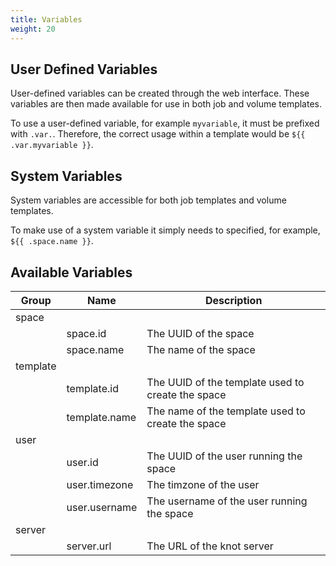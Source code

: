 ```yaml
---
title: Variables
weight: 20
---
```


## User Defined Variables

User-defined variables can be created through the web interface. These variables are then made available for use in both job and volume templates.

To use a user-defined variable, for example `myvariable`, it must be prefixed with `.var.`. Therefore, the correct usage within a template would be `${{ .var.myvariable }}`.

## System Variables

System variables are accessible for both job templates and volume templates.

To make use of a system variable it simply needs to specified, for example, `${{ .space.name }}`.

## Available Variables

| Group | Name | Description |
| --- | --- | --- |
| space | | |
| | space.id | The UUID of the space |
| | space.name | The name of the space |
| template | | |
| | template.id | The UUID of the template used to create the space |
| | template.name | The name of the template used to create the space |
| user | | |
| | user.id | The UUID of the user running the space |
| | user.timezone | The timzone of the user |
| | user.username | The username of the user running the space |
| server | | |
| | server.url | The URL of the knot server |
